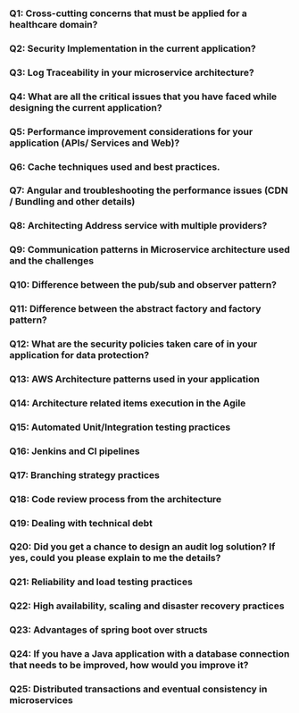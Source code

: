 ### Q1: Cross-cutting concerns that must be applied for a healthcare domain? 
### Q2: Security Implementation in the current application? 
### Q3: Log Traceability in your microservice architecture? 
### Q4: What are all the critical issues that you have faced while designing the current application? 
### Q5: Performance improvement considerations for your application (APIs/ Services and Web)? 
### Q6: Cache techniques used and best practices. 
### Q7: Angular and troubleshooting the performance issues (CDN / Bundling and other details) 
### Q8: Architecting Address service with multiple providers? 
### Q9: Communication patterns in Microservice architecture used and the challenges 
### Q10: Difference between the pub/sub and observer pattern? 
### Q11: Difference between the abstract factory and factory pattern? 
### Q12: What are the security policies taken care of in your application for data protection? 
### Q13: AWS Architecture patterns used in your application 
### Q14: Architecture related items execution in the Agile 
### Q15: Automated Unit/Integration testing practices  
### Q16: Jenkins and CI pipelines 
### Q17: Branching strategy practices 
### Q18: Code review process from the architecture 
### Q19: Dealing with technical debt 
### Q20: Did you get a chance to design an audit log solution? If yes, could you please explain to me the details?  
### Q21: Reliability and load testing practices 
### Q22: High availability, scaling and disaster recovery practices 
### Q23: Advantages of spring boot over structs 
### Q24: If you have a Java application with a database connection that needs to be improved, how would you improve it?  
### Q25: Distributed transactions and eventual consistency in microservices

